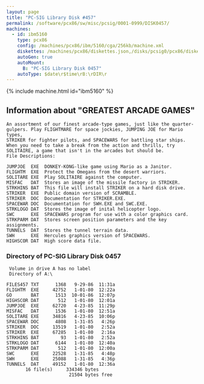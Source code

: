 ```yaml
---
layout: page
title: "PC-SIG Library Disk #457"
permalink: /software/pcx86/sw/misc/pcsig/0001-0999/DISK0457/
machines:
  - id: ibm5160
    type: pcx86
    config: /machines/pcx86/ibm/5160/cga/256kb/machine.xml
    diskettes: /machines/pcx86/diskettes.json,/disks/pcsig0/pcx86/diskettes.json
    autoGen: true
    autoMount:
      B: "PC-SIG Library Disk 0457"
    autoType: $date\r$time\rB:\rDIR\r
---
```


{% include machine.html id="ibm5160" %}

## Information about "GREATEST ARCADE GAMES"

    An assortment of our finest arcade-type games, just like the quarter-
    gulpers. Play FLIGHTMARE for space jockies, JUMPING JOE for Mario types,
    STRIKER for fighter pilots, and SPACEWARS for battling star ships.
    When you need to take a break from the action and thrills, try
    SOLITAIRE, a game that isn't in the arcades but should be.
    File Descriptions:
    
    JUMPJOE  EXE  DONKEY-KONG-like game using Mario as a Janitor.
    FLIGHTM  EXE  Protect the Omegans from the desert warriors.
    SOLITARE EXE  Play SOLITAIRE against the computer.
    MISFAC   DAT  Stores an image of the missile factory in STRIKER.
    STRKHINS BAT  This file will install STRIKER on a hard disk drive.
    STRIKER  EXE  Public domain version of SCRAMBLE.
    STRIKER  DOC  Documentation for STRIKER.EXE.
    SPACEWAR DOC  Documentation for SWH.EXE and SWC.EXE.
    STRKLOGO DAT  Stores the image of inital helicopter logo.
    SWC      EXE  SPACEWARS program for use with a color graphics card.
    STRKPARM DAT  Stores screen position parameters and the key assignments.
    TUNNELS  DAT  Stores the tunnel terrain data.
    SWH      EXE  Hercules graphics version of SPACEWARS.
    HIGHSCOR DAT  High score data file.

### Directory of PC-SIG Library Disk 0457

     Volume in drive A has no label
     Directory of A:\

    FILES457 TXT      1368   9-29-86  11:31a
    FLIGHTM  EXE     42752   1-01-80  12:22a
    GO       BAT      1513  10-01-86  12:07p
    HIGHSCOR DAT       512   1-01-80  12:01a
    JUMPJOE  EXE     62720   4-23-85  11:29p
    MISFAC   DAT      1536   1-01-80  12:51a
    SOLITARE EXE     34816   4-23-85  10:06p
    SPACEWAR DOC      4808   1-31-85   4:26p
    STRIKER  DOC     13519   1-01-80   2:52a
    STRIKER  EXE     67285   1-01-80   2:16a
    STRKHINS BAT        93   1-01-80   2:52a
    STRKLOGO DAT      6144   1-01-80  12:40a
    STRKPARM DAT       512   1-01-80  12:00a
    SWC      EXE     22528   1-31-85   4:48p
    SWH      EXE     25088   1-31-85   4:36p
    TUNNELS  DAT     49152   1-01-80  12:36a
           16 file(s)     334346 bytes
                           21504 bytes free
